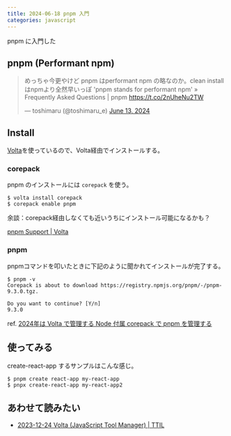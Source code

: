 ```yaml
---
title: 2024-06-18 pnpm 入門
categories: javascript
---
```


pnpm に入門した

## pnpm (Performant npm)

<blockquote class="twitter-tweet"><p lang="ja" dir="ltr">めっちゃ今更やけど pnpm はperformant npm の略なのか。clean installはnpmより全然早いっぽ &#39;pnpm stands for performant npm&#39; » Frequently Asked Questions | pnpm <a href="https://t.co/2nUheNu2TW">https://t.co/2nUheNu2TW</a></p>&mdash; toshimaru (@toshimaru_e) <a href="https://twitter.com/toshimaru_e/status/1801161532459618459?ref_src=twsrc%5Etfw">June 13, 2024</a></blockquote> <script async src="https://platform.twitter.com/widgets.js" charset="utf-8"></script>

## Install

[Volta](https://volta.sh/)を使っているので、Volta経由でインストールする。

### corepack

pnpm のインストールには `corepack` を使う。

```console
$ volta install corepack
$ corepack enable pnpm
```

余談：corepack経由しなくても近いうちにインストール可能になるかも？

[pnpm Support \| Volta](https://docs.volta.sh/advanced/pnpm)

### pnpm

pnpmコマンドを叩いたときに下記のように聞かれてインストールが完了する。

```console
$ pnpm -v
Corepack is about to download https://registry.npmjs.org/pnpm/-/pnpm-9.3.0.tgz.

Do you want to continue? [Y/n]
9.3.0
```

ref. [2024年は Volta で管理する Node 付属 corepack で pnpm を管理する](https://zenn.dev/longrun_jp/articles/volta-node-corepack-pnpm)

## 使ってみる

create-react-app するサンプルはこんな感じ。

```console
$ pnpm create react-app my-react-app
$ pnpx create-react-app my-react-app2
```

## あわせて読みたい

- [2023-12-24 Volta (JavaScript Tool Manager) \| TTIL](/2023-12-24)
